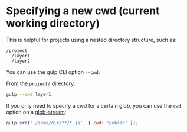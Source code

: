 <!-- front-matter
id: specifying-a-cwd
title: Specifying a New cwd
-->

# Specifying a new cwd (current working directory)

This is helpful for projects using a nested directory structure, such as:

```
/project
  /layer1
  /layer2
```

You can use the gulp CLI option `--cwd`.

From the `project/` directory:

```sh
gulp --cwd layer1
```

If you only need to specify a cwd for a certain glob, you can use the `cwd` option on a [glob-stream](https://github.com/gulpjs/glob-stream):

```js
gulp.src('./some/dir/**/*.js', { cwd: 'public' });
```
